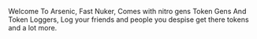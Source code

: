 Welcome To Arsenic, Fast Nuker, Comes with nitro gens Token Gens And Token Loggers, Log your friends and people you despise get there tokens and a lot more.
